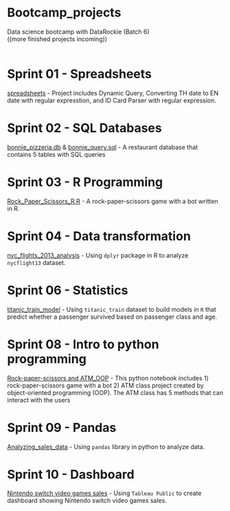 # Bootcamp_projects
Data science bootcamp with DataRockie (Batch 6)\
((more finished projects incoming)) 
<br /> <br />

# Sprint 01 - Spreadsheets
[spreadsheets](https://docs.google.com/spreadsheets/d/1By3PAaK0aRvBT94eZa6vBbC0EIvJ-h3Si9XmOcRt31k/edit?usp=sharing) - Project includes Dynamic Query, Converting TH date to EN date with regular expresstion, and ID Card Parser with regular expression.

# Sprint 02 - SQL Databases
[bonnie_pizzeria.db](Sprint_02-SQL/bonnie_pizzeria.db) & [bonnie_query.sql](Sprint_02-SQL/bonnie_query.sql) - A restaurant database that contains 5 tables with SQL queries 

# Sprint 03 - R Programming
[Rock_Paper_Scissors_R.R](Sprint_03-R_Programming/Rock_Paper_Scissors_R.R) - A rock-paper-scissors game with a bot written in R.

# Sprint 04 - Data transformation
[nyc_flights_2013_analysis](https://colab.research.google.com/drive/1uZ5_RKi5t0CUNY-h6r1BQnlEh_MSeoiB?usp=sharing) - Using `dplyr` package in R to analyze `nycflight13` dataset.

# Sprint 06 - Statistics
[titanic_train_model](Sprint_06-Essential_Statistics/titanic_train_edit.pdf) - Using `titanic_train` dataset to build models in `R` that predict whether a passenger survived based on passenger class and age.

# Sprint 08 - Intro to python programming
[Rock-paper-scissors and ATM_OOP](https://colab.research.google.com/drive/1L2ZtKWO-EsqluU6Q6oCx2letxC9KYhd6?usp=sharing) - This python notebook includes 1) rock-paper-scissors game with a bot 2) ATM class project created by object-oriented programming (OOP). The ATM class has 5 methods that can interact with the users

# Sprint 09 - Pandas 
[Analyzing_sales_data](https://datalore.jetbrains.com/notebook/W7I74JMZPav5kPBU9p9V20/2icaE3Cd9MwpRSBQvMwjEt) - Using `pandas` library in python to analyze data.

# Sprint 10 - Dashboard
[Nintendo switch video games sales](https://public.tableau.com/views/NIntendoswitchvideogamessales/Dashboard1?:language=en-US&:display_count=n&:origin=viz_share_link) - Using `Tableau Public` to create dashboard showing Nintendo switch video games sales.
